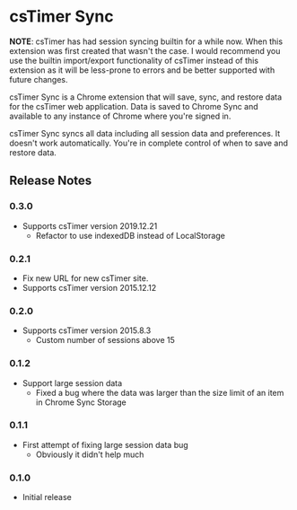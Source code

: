# csTimer Sync

**NOTE**: csTimer has had session syncing builtin for a while now. When this
extension was first created that wasn't the case. I would recommend you use
the builtin import/export functionality of csTimer instead of this extension
as it will be less-prone to errors and be better supported with future changes.

csTimer Sync is a Chrome extension that will save, sync, and restore data for
the csTimer web application. Data is saved to Chrome Sync and available to any
instance of Chrome where you're signed in.

csTimer Sync syncs all data including all session data and preferences. It
doesn't work automatically. You're in complete control of when to save and
restore data.

## Release Notes

### 0.3.0

- Supports csTimer version 2019.12.21
  - Refactor to use indexedDB instead of LocalStorage

### 0.2.1

- Fix new URL for new csTimer site.
- Supports csTimer version 2015.12.12

### 0.2.0

- Supports csTimer version 2015.8.3
  - Custom number of sessions above 15

### 0.1.2

- Support large session data
  - Fixed a bug where the data was larger than the size limit of an item in
    Chrome Sync Storage

### 0.1.1

- First attempt of fixing large session data bug
  - Obviously it didn't help much

### 0.1.0

- Initial release
